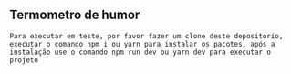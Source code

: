 ## Termometro de humor
``` Para executar em teste, por favor fazer um clone deste depositorio, executar o comando npm i ou yarn para instalar os pacotes, após a instalação use o comando npm run dev ou yarn dev para executar o projeto ```
